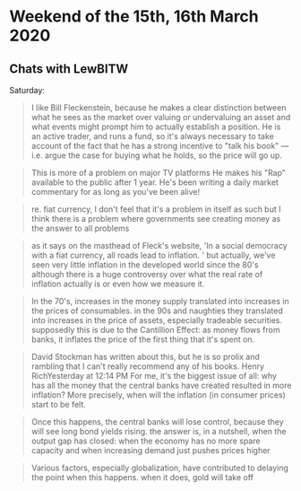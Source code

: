 # Weekend of the 15th, 16th March 2020


## Chats with LewBITW

Saturday:
> I like Bill Fleckenstein, because he makes a clear distinction between what he sees as the market over valuing or undervaluing an asset and what events might prompt him to actually establish a position. He is an active trader, and runs a fund, so it's always necessary to take account of the fact that he has a strong incentive to "talk his book" — i.e. argue the case for buying what he holds, so the price will go up.

> This is more of a problem on major TV platforms
He makes his "Rap" available to the public after 1 year.
He's been writing a daily market commentary for as long as you've been alive!

> re. fiat currency, I don't feel that it's a problem in itself
as such
but I think there is a problem where governments see creating money as the answer to all problems

> as it says on the masthead of Fleck's website, 'In a social democracy with a fiat currency, all roads lead to inflation. '
but actually, we've seen very little inflation in the developed world since the 80's
although there is a huge controversy over what the real rate of inflation actually is
or even how we measure it.


> In the 70's, increases in the money supply translated into increases in the prices of consumables.
in the 90s and naughties they translated into increases in the price of assets, especially tradeable securities.
supposedly this is due to the Cantillion Effect: as money flows from banks, it inflates the price of the first thing that it's spent on.

> David Stockman has written about this, but he is so prolix and rambling that I can't really recommend any of his books.
Henry RichYesterday at 12:14 PM
For me, it's the biggest issue of all: why has all the money that the central banks have created resulted in more inflation?
More precisely, when will the inflation (in consumer prices) start to be felt.

> Once this happens, the central banks will lose control, because they will see long bond yields rising.
the answer is, in a nutshell, when the output gap has closed: when the economy has no more spare capacity and when increasing demand just pushes prices higher

>Various factors, especially globalization, have contributed to delaying the point when this happens.
when it does, gold will take off
